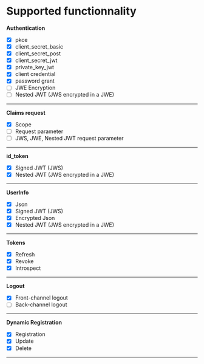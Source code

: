 # Supported functionnality

**Authentication**

* [x] pkce
* [x] client\_secret\_basic
* [x] client\_secret\_post
* [x] client\_secret\_jwt
* [x] private\_key\_jwt
* [x] client credential
* [x] password grant
* [ ] JWE Encryption
* [ ] Nested JWT (JWS encrypted in a JWE)

***

**Claims request**

* [x] Scope
* [ ] Request parameter
* [ ] JWS, JWE, Nested JWT request parameter

***

**id\_token**

* [x] Signed JWT (JWS)
* [x] Nested JWT (JWS encrypted in a JWE)

***

**UserInfo**

* [x] Json
* [x] Signed JWT (JWS)
* [x] Encrypted Json
* [x] Nested JWT (JWS encrypted in a JWE)

***

**Tokens**

* [x] Refresh
* [x] Revoke
* [x] Introspect

***

**Logout**

* [x] Front-channel logout
* [ ] Back-channel logout

***

**Dynamic Registration**

* [x] Registration
* [x] Update
* [x] Delete

***
